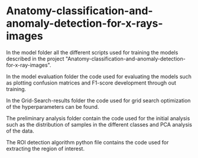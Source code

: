 # Anatomy-classification-and-anomaly-detection-for-x-rays-images
In the model folder all the different scripts used for training the models described in the project "Anatomy-classification-and-anomaly-detection-for-x-ray-images". 

In the model evaluation folder the code used for evaluating the models such as plotting confusion matrices and F1-score development through out training. 

In the Grid-Search-results folder the code used for grid search optimization of the hyperparameters can be found. 

The preliminary analysis folder contain the code used for the initial analysis such as the distribution of samples in the different classes and PCA analysis of the data.

The ROI detection algorithm python file contains the code used for extracting the region of interest. 
